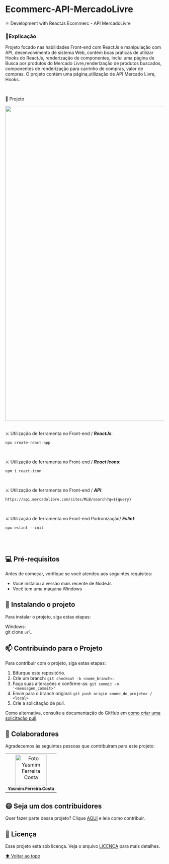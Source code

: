 # Ecommerc-API-MercadoLivre
⚛ Development with ReactJs Ecommerc - API MercadoLivre

### 📑Explicação

Projeto focado nas habilidades Front-end com ReactJs e manipulação com API,
desenvolvimento de sistema Web, contém boas práticas de utilizar Hooks do ReactJs, renderização de componentes, inclui uma página de Busca por produtos
do Mercado Livre,renderização de produtos buscados, componentes de renderização para carrinho de compras, valor de compras.
O projeto contém uma página,utilização de API Mercado Livre, Hooks.

<br>

🚀 Projeto 
<br>

<img src="https://github.com/yasmimferreir/Devclub-Backend-CodeBurguer/assets/97356148/56d50d21-8d96-403a-86fd-701d842b53da" width="1000px">

<br>

<br>


⚔️ Utilização de ferramenta no Front-end / ***ReactJs***:

```
npx create-react-app 
```
<br>


⚔️ Utilização de ferramenta no Front-end / ***React Icons***:

```
npm i react-icon
```
<br>

⚔️ Utilização de ferramenta no Front-end / ***API***:

```
https://api.mercadolibre.com/sites/MLB/search?q=${query}
```
<br>

⚔️ Utilização de ferramenta no Front-end Padronização/ ***Eslint***:

```
npx eslint --init
```
<br>


<br>


## 💻 Pré-requisitos

Antes de começar, verifique se você atendeu aos seguintes requisitos:
<!---Estes são apenas requisitos de exemplo. Adicionar, duplicar ou remover conforme necessário--->
* Você instalou a versão mais recente de  NodeJs
* Você tem uma máquina Windows 

## 🚀 Instalando o projeto 

Para instalar o projeto, siga estas etapas:

Windows: <br>
git clone `url`.

## 📫 Contribuindo para o Projeto 
<!---Se o seu README for longo ou se você tiver algum processo ou etapas específicas que deseja que os contribuidores sigam, considere a criação de um arquivo CONTRIBUTING.md separado--->
Para contribuir com o projeto, siga estas etapas:

1. Bifurque este repositório.
2. Crie um branch: `git checkout -b <nome_branch>`.
3. Faça suas alterações e confirme-as: `git commit -m '<mensagem_commit>'`
4. Envie para o branch original: `git push origin <nome_do_projeto> / <local>`
5. Crie a solicitação de pull.

Como alternativa, consulte a documentação do GitHub em [como criar uma solicitação pull](https://help.github.com/en/github/collaborating-with-issues-and-pull-requests/creating-a-pull-request).

## 🤝 Colaboradores

Agradecemos às seguintes pessoas que contribuíram para este projeto:

<table>
  <tr>
    <td align="center">
      <a href="#">
        <img src="https://user-images.githubusercontent.com/97356148/200590856-942d44a8-f136-4320-a381-699ecbc0d6ec.JPG" width="100px;" alt="Foto Yasmim Ferreira Costa"/><br>
        <sub>
          <b>Yasmim Ferreira Costa</b>
        </sub>
      </a>
    </td>
  </tr>
</table>


## 😄 Seja um dos contribuidores<br>

Quer fazer parte desse projeto? Clique [AQUI](CONTRIBUTING.md) e leia como contribuir.

## 📝 Licença

Esse projeto está sob licença. Veja o arquivo [LICENÇA](LICENSE.md) para mais detalhes.

[⬆ Voltar ao topo](#Ecommerc-API-MercadoLivre)<br>
